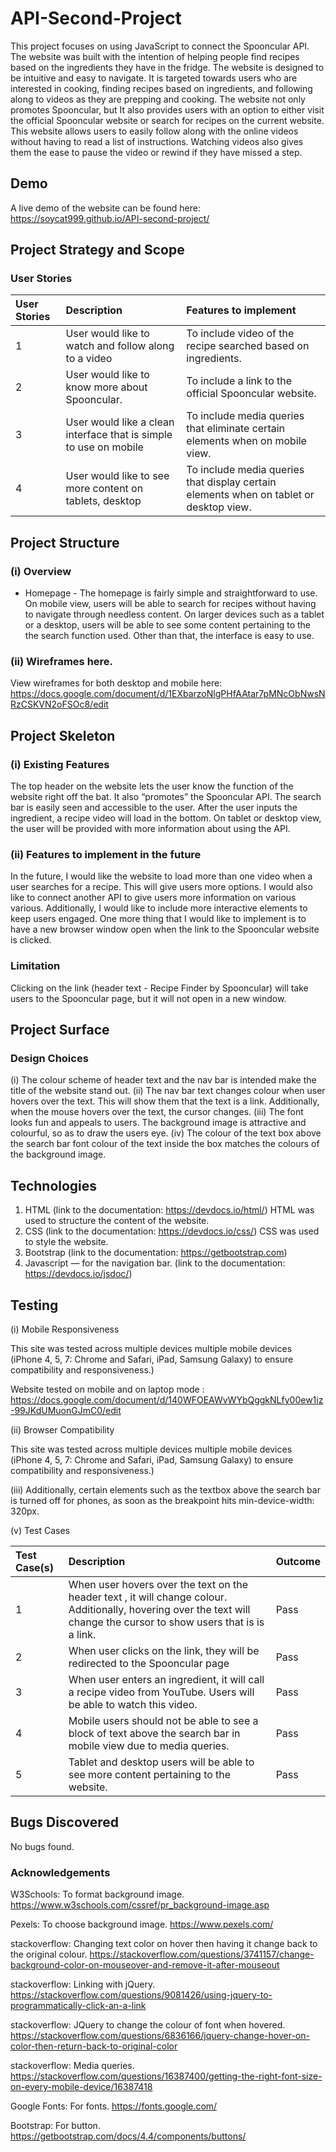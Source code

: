 # API-Second-Project

This project focuses on using JavaScript to connect the Spooncular API. The website was built with the intention of helping people find recipes based on the ingredients they have in the fridge. The website is designed to be intuitive and easy to navigate. 
It is targeted towards users who are interested in cooking, finding recipes based on ingredients, and following along to videos as they are prepping and cooking. The website not only promotes Spooncular, but It also provides users with an option to either visit the official Spooncular website or search for recipes on the current website. This website allows users to easily follow along with the online videos without having to read a list of instructions. Watching videos also gives them the ease to pause the video or rewind if they have missed a step. 

## Demo

A live demo of the website can be found here: https://soycat999.github.io/API-second-project/


## Project Strategy and Scope
### User Stories

| User Stories        | Description           | Features to implement  |
| :------------- |:-------------| :-----|
| 1      | User would like to watch and follow along to a video| To include video of the recipe searched based on ingredients.  |
| 2      | User would like to know more about  Spooncular. | To include a link to the official Spooncular website.  |
| 3      | User would like a clean interface that is simple to use on mobile  | To include media queries that eliminate certain elements when on mobile view.  |
| 4      | User would like to see more content on tablets, desktop | To include media queries that display certain elements when on tablet or desktop view.   |

## Project Structure
### (i) Overview
- Homepage - The homepage is fairly simple and straightforward to use. On mobile view, users will be able to search for recipes without having to navigate through needless content. On larger devices such as a tablet or a desktop, users will be able to see some content pertaining to the the search function used. Other than that, the interface is easy to use. 

### (ii) Wireframes here.
View wireframes for both desktop and mobile here:
https://docs.google.com/document/d/1EXbarzoNlgPHfAAtar7pMNcObNwsNRzCSKVN2oFSOc8/edit

## Project Skeleton
### (i) Existing Features
The top header on the website lets the user know the function of the website right off the bat.  It also “promotes” the Spooncular API. The search bar is easily seen and accessible to the user. After the user inputs the ingredient, a recipe video will load in the bottom. On tablet or desktop view, the user will be provided with more information about using the API. 

### (ii) Features to implement in the future
In the future, I would like the website to load more than one video when a user searches for a recipe. This will give users more options. I would also like to connect another API to give users more information on various various. Additionally, I would like to include more interactive elements to keep users engaged. One more thing that I would like to implement is to have a new browser window open when the link to the Spooncular website is clicked.

### Limitation 
Clicking on the link (header text - Recipe Finder by Spooncular) will take users to the Spooncular page, but it will not open in a new window. 

## Project Surface
### Design Choices
(i) The colour scheme of header text and the nav bar is intended make the title of the website stand out. 
(ii) The nav bar text changes colour when user hovers over the text. This will show them that the text is a link. Additionally, when the mouse hovers over the text, the cursor changes. 
(iii) The font looks fun and appeals to users. The background image is attractive and colourful, so as to draw the users eye. 
(iv) The colour of the text box above the search bar font colour of the text inside the box matches the colours of the background image. 

## Technologies

1. HTML (link to the documentation: https://devdocs.io/html/)
HTML was used to structure the content of the website.
2. CSS (link to the documentation: https://devdocs.io/css/)
CSS was used to style the website.
3. Bootstrap (link to the documentation: https://getbootstrap.com)
4. Javascript — for the navigation bar. (link to the documentation: https://devdocs.io/jsdoc/)

## Testing
(i) Mobile Responsiveness

This site was tested across multiple devices multiple mobile devices 
(iPhone 4, 5, 7: Chrome and Safari, iPad, Samsung Galaxy) to ensure compatibility and responsiveness.)

Website tested on mobile and on laptop mode : 
https://docs.google.com/document/d/140WFOEAWvWYbQggkNLfy00ew1iz-99JKdUMuonGJmC0/edit

(ii) Browser Compatibility

This site was tested across multiple devices multiple mobile devices 
(iPhone 4, 5, 7: Chrome and Safari, iPad, Samsung Galaxy) to ensure compatibility and responsiveness.)

(iii) Additionally, certain elements such as the textbox above the search bar is turned off for phones, as soon as the breakpoint hits min-device-width: 320px.

(v) Test Cases 

| Test Case(s)        | Description           | Outcome |
| :------------- |:-------------| :-----|
| 1      | When user hovers over the text on the header text , it will change colour. Additionally, hovering over the text will change the cursor to show users that is is a link. | Pass  |
| 2      | When user clicks on the link, they will be redirected to the Spooncular page | Pass  |
| 3      | When user enters an ingredient, it will call a recipe video from YouTube. Users will be able to watch this video. | Pass  |
| 4      | Mobile users should not be able to see a block of text above the search bar in mobile view due to media queries. | Pass  |
| 5      | Tablet and desktop users will be able to see more content pertaining to the website. | Pass  |

## Bugs Discovered
No bugs found. 

### Acknowledgements

W3Schools: To format background image.
https://www.w3schools.com/cssref/pr_background-image.asp

Pexels: To choose background image.
https://www.pexels.com/

stackoverflow: Changing text color on hover then having it change back to the original colour.
https://stackoverflow.com/questions/3741157/change-background-color-on-mouseover-and-remove-it-after-mouseout

stackoverflow: Linking with jQuery.
https://stackoverflow.com/questions/9081426/using-jquery-to-programmatically-click-an-a-link

stackoverflow: JQuery to change the colour of font when hovered.
https://stackoverflow.com/questions/6836166/jquery-change-hover-on-color-then-return-back-to-original-color

stackoverflow: Media queries.
https://stackoverflow.com/questions/16387400/getting-the-right-font-size-on-every-mobile-device/16387418

Google Fonts: For fonts.
https://fonts.google.com/

Bootstrap: For button.
https://getbootstrap.com/docs/4.4/components/buttons/



